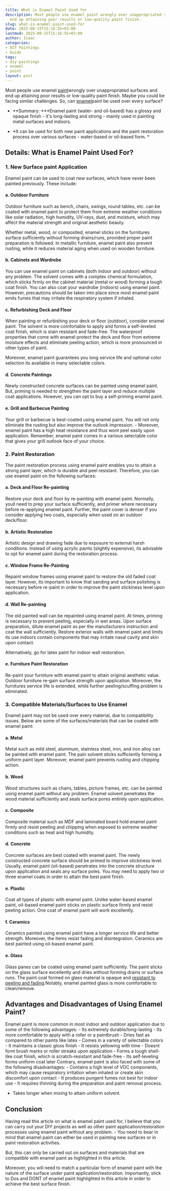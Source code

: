 ```yaml
---
title: What is Enamel Paint Used for
description: Most people use enamel paint wrongly over unappropriated surfaces and
  end up attaining poor results or low-quality paint finish.
slug: what-is-enamel-paint-used-for
date: 2025-08-15T15:16:55+03:00
lastmod: 2025-08-15T15:16:55+03:00
author: Isaac
categories:
- DIY Paintings
- Guide
tags:
- diy-paintings
- enamel
- paint
layout: post
---
```

Most people use enamel [paint](https://pestpolicy.com/airless-paint-sprayer-tips/)wrongly over unappropriated surfaces and end up attaining poor results or low-quality paint finish. Maybe you could be facing similar challenges. So, can [enamel](https://pestpolicy.com/how-to-thin-enamel-paint/)paint be used over every surface?

- **Summary: ***Enamel paint (water- and oil-based) has a glossy and opaque finish - it's long-lasting and strong - mainly used in painting metal surfaces and indoors.

* *It can be used for both new paint applications and the paint restoration process over various surfaces - water-based or oil-based form. *

##  Details: What is Enamel Paint Used For?

###  1. New Surface paint Application

Enamel paint can be used to coat new surfaces, which have never been painted previously. These include:

####  **a. Outdoor Furniture**

Outdoor furniture such as bench, chairs, swings, round tables, etc. can be coated with enamel paint to protect them from extreme weather conditions like solar radiation, high humidity, UV-rays, dust, and moisture, which may affect the material strength and original aesthetic beauty.

Whether metal, wood, or composited, enamel sticks on the furnitures surface sufficiently without forming drains/runs, provided proper paint preparation is followed. In metallic furniture, enamel paint also prevent rusting, while it reduces material aging when used on wooden furniture.

####  **b. Cabinets and Wardrobe**

You can use enamel paint on cabinets (both indoor and outdoor) without any problem. The solvent comes with a complex chemical formulation, which sticks firmly on the cabinet material (metal or wood) forming a tough coat finish. You can also coat your wardrobe (indoors) using enamel paint. However, precautions should be taken into place since most enamel paint emits fumes that may irritate the respiratory system if inhaled.

####  **c. Refurbishing Deck and Floor**

When painting or refurbishing your deck or floor (outdoor), consider enamel paint. The solvent is more comfortable to apply and forms a self-leveled coat finish, which is stain resistant and fade-free. The waterproof properties that come with enamel protect the deck and floor from extreme moisture effects and eliminate peeling action, which is more pronounced in other types of paint.

Moreover, enamel paint guarantees you long service life and optional color selection its available in many selectable colors.

####  **d. Concrete Paintings**

Newly constructed concrete surfaces can be painted using enamel paint. But, priming is needed to strengthen the paint layer and reduce multiple coat applications. However, you can opt to buy a self-priming enamel paint.

####  **e. Grill and Barbecue Painting**

Your grill or barbecue is best-coated using enamel paint. You will not only eliminate the rusting but also improve the outlook impression. - Moreover, enamel paint has a high heat resistance and thus wont peel easily upon application. Remember, enamel paint comes in a various selectable color that gives your grill outlook face of your choice.

###  2. Paint Restoration

The paint restoration process using enamel paint enables you to attain a strong paint layer, which is durable and peel resistant. Therefore, you can use enamel paint on the following surfaces:

####  **a. Deck and Floor Re-painting**

Restore your deck and floor by re-painting with enamel paint. Normally, youll need to prep your surface sufficiently, and primer where necessary before re-applying enamel paint. Further, the paint cover is denser if you consider applying two coats, especially when used on an outdoor deck/floor.

####  **b. Artistic Restoration**

Artistic design and drawing fade due to exposure to external harsh conditions. Instead of using acrylic paints (slightly expensive), its advisable to opt for enamel paint during the restoration process.

####  **c. Window Frame Re-Painting**

Repaint window frames using enamel paint to restore the old faded coat layer. However, its important to know that sanding and surface polishing is necessary before re-paint in order to improve the paint stickiness level upon application.

####  **d. Wall Re-painting**

The old painted wall can be repainted using enamel paint. At times, priming is necessary to prevent peeling, especially in wet areas. Upon surface preparation, dilute enamel paint as per the manufacturers instruction and coat the wall sufficiently. Restore exterior walls with enamel paint and limits its use indoors contain components that may irritate nasal cavity and skin upon contact.

Alternatively, go for latex paint for indoor wall restoration.

####  **e. Furniture Paint Restoration**

Re-paint your furniture with enamel paint to attain original aesthetic value. Outdoor furniture re-gain surface strength upon application. Moreover, the furnitures service life is extended, while further peeling/scuffing problem is eliminated.

###  3. Compatible Materials/Surfaces to Use Enamel

Enamel paint may not be used over every material, due to compatibility issues. Below are some of the surfaces/materials that can be coated with enamel paint:

####  **a. Metal**

Metal such as mild steel, aluminum, stainless steel, iron, and iron alloy can be painted with enamel paint. The pain solvent sticks sufficiently forming a uniform paint layer. Moreover, enamel paint prevents rusting and chipping action.

####  **b. Wood**

Wood structures such as chairs, tables, picture frames, etc. can be painted using enamel paint without any problem. Enamel solvent penetrates the wood material sufficiently and seals surface pores entirely upon application.

####  **c. Composite**

Composite material such as MDF and laminated board hold enamel paint firmly and resist peeling and chipping when exposed to extreme weather conditions such as heat and high humidity.

####  **d. Concrete**

Concrete surfaces are best coated with enamel paint. The newly constructed concrete surface should be primed to improve stickiness level. Usually, enamel paint (oil-based) penetrates into the concrete structure upon application and seals any surface poles. You may need to apply two or three enamel coats in order to attain the best paint finish.

####  **e. Plastic**

Coat all types of plastic with enamel paint. Unlike water-based enamel paint, oil-based enamel paint sticks on plastic surface firmly and resist peeling action. One coat of enamel paint will work excellently.

####  **f. Ceramics**

Ceramics painted using enamel paint have a longer service life and better strength. Moreover, the items resist fading and disintegration. Ceramics are best painted using oil-based enamel paint.

####  **e. Glass**

Glass panes can be coated using enamel paint sufficiently. The paint sticks on the glass surface excellently and dries without forming drains or surface runs. The paint coat formed on glass material is opaque and [resistant to peeling and fading](https://pestpolicy.com/mildew-resistant-paints/).Notably, enamel painted glass is more comfortable to clean/remove.

##  Advantages and Disadvantages of Using Enamel Paint?

Enamel paint is more common in most indoor and outdoor application due to some of the following advantages: - Its extremely durable/long-lasting - Its more comfortable to apply with a roller or a paintbrush - Dries fast as compared to other paints like latex - Comes in a variety of selectable colors - It maintains a classic gloss finish - It resists yellowing with time - Doesnt form brush marks or roller streaks upon application - Forms a tough shell-like coat finish, which is scratch-resistant and fade-free - Its self-leveling forms uniform coat later Contrary, enamel paint is also faced with some of the following disadvantages: - Contains a high level of VOC components, which may cause respiratory irritation when inhaled or create skin discomfort upon contact - It produces pungent fumes not best for indoor use - It requires thinning during the preparation and paint removal process.

- Takes longer when mixing to attain uniform solvent.

##  Conclusion

Having read this article on what is enamel paint used for, I believe that you can carry out your DIY projects as well as other paint application/restoration processes using enamel paint without any problem. - You need to bear in mind that enamel paint can either be used in painting new surfaces or in paint restoration activities.

But, this can only be carried out on surfaces and materials that are compatible with enamel paint as highlighted in this article.

Moreover, you will need to match a particular form of enamel paint with the nature of the surface under paint application/restoration. Importantly, stick to Dos and DONT of enamel paint highlighted in this article in order to achieve the best surface finish.
